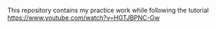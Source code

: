 This repository contains my practice work while following the tutorial https://www.youtube.com/watch?v=HGTJBPNC-Gw